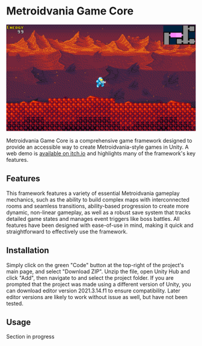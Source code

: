 # Metroidvania Game Core

![alt text](https://github.com/Liam5650/Metroidvania-Game-Core/blob/main/ReadMeImages/DemoImage.jpg)

Metroidvania Game Core is a comprehensive game framework designed to provide an accessible way to create Metroidvania-style games in Unity. A web demo is [available on itch.io](https://liam5650.itch.io/metroidvania-demo) and highlights many of the framework's key features. 

## Features

This framework features a variety of essential Metroidvania gameplay mechanics, such as the ability to build complex maps with interconnected rooms and seamless transitions, ability-based progression to create more dynamic, non-linear gameplay, as well as a robust save system that tracks detailed game states and manages event triggers like boss battles. All features have been designed with ease-of-use in mind, making it quick and straightforward to effectively use the framework.

## Installation

Simply click on the green "Code" button at the top-right of the project's main page, and select "Download ZIP". Unzip the file, open Unity Hub and click "Add", then navigate to and select the project folder. If you are prompted that the project was made using a different version of Unity, you can download editor version 2021.3.14.f1 to ensure compatibility. Later editor versions are likely to work without issue as well, but have not been tested. 

## Usage

Section in progress
